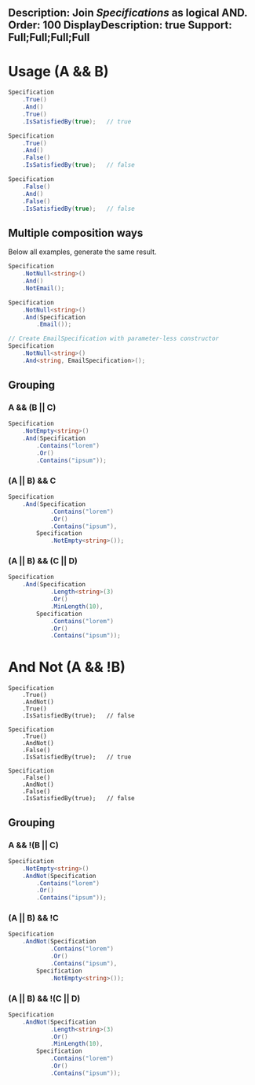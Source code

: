 Description: Join <i>Specifications</i> as logical AND.
Order: 100
DisplayDescription: true
Support: Full;Full;Full;Full
---

# Usage (A && B)

```csharp
Specification
    .True()
    .And()
    .True()
    .IsSatisfiedBy(true);   // true

Specification
    .True()
    .And()
    .False()
    .IsSatisfiedBy(true);   // false

Specification
    .False()
    .And()
    .False()
    .IsSatisfiedBy(true);   // false
```

## Multiple composition ways

Below all examples, generate the same result.

```csharp
Specification
    .NotNull<string>()
    .And()
    .NotEmail();

Specification
    .NotNull<string>()
    .And(Specification
        .Email());

// Create EmailSpecification with parameter-less constructor
Specification
    .NotNull<string>()
    .And<string, EmailSpecification>();
```

## Grouping

### A && (B || C)

```csharp
Specification
    .NotEmpty<string>()
    .And(Specification
        .Contains("lorem")
        .Or()
        .Contains("ipsum"));
```

### (A || B) && C

```csharp
Specification
    .And(Specification
            .Contains("lorem")
            .Or()
            .Contains("ipsum"), 
        Specification
            .NotEmpty<string>());
```

### (A || B) && (C || D)

```csharp
Specification
    .And(Specification
            .Length<string>(3)
            .Or()
            .MinLength(10),
        Specification
            .Contains("lorem")
            .Or()
            .Contains("ipsum"));
```

# And Not (A && !B)

```chsarp
Specification
    .True()
    .AndNot()
    .True()
    .IsSatisfiedBy(true);   // false

Specification
    .True()
    .AndNot()
    .False()
    .IsSatisfiedBy(true);   // true

Specification
    .False()
    .AndNot()
    .False()
    .IsSatisfiedBy(true);   // false
```

## Grouping

### A && !(B || C)

```csharp
Specification
    .NotEmpty<string>()
    .AndNot(Specification
        .Contains("lorem")
        .Or()
        .Contains("ipsum"));
```

### (A || B) && !C

```csharp
Specification
    .AndNot(Specification
            .Contains("lorem")
            .Or()
            .Contains("ipsum"), 
        Specification
            .NotEmpty<string>());
```

### (A || B) && !(C || D)

```csharp
Specification
    .AndNot(Specification
            .Length<string>(3)
            .Or()
            .MinLength(10),
        Specification
            .Contains("lorem")
            .Or()
            .Contains("ipsum"));
```